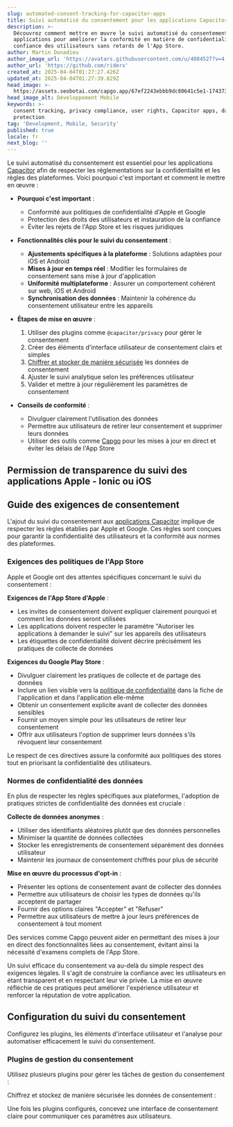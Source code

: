 ```yaml
---
slug: automated-consent-tracking-for-capacitor-apps
title: Suivi automatisé du consentement pour les applications Capacitor
description: >-
  Découvrez comment mettre en œuvre le suivi automatisé du consentement dans les
  applications pour améliorer la conformité en matière de confidentialité et la
  confiance des utilisateurs sans retards de l'App Store.
author: Martin Donadieu
author_image_url: 'https://avatars.githubusercontent.com/u/4084527?v=4'
author_url: 'https://github.com/riderx'
created_at: 2025-04-04T01:27:27.426Z
updated_at: 2025-04-04T01:27:39.829Z
head_image: >-
  https://assets.seobotai.com/capgo.app/67ef2243ebbb9dc80641c5e1-1743730059829.jpg
head_image_alt: Développement Mobile
keywords: >-
  consent tracking, privacy compliance, user rights, Capacitor apps, data
  protection
tag: 'Development, Mobile, Security'
published: true
locale: fr
next_blog: ''
---
```


Le suivi automatisé du consentement est essentiel pour les applications [Capacitor](https://capacitorjscom/) afin de respecter les réglementations sur la confidentialité et les règles des plateformes. Voici pourquoi c'est important et comment le mettre en œuvre :

-   **Pourquoi c'est important** :
    
    -   Conformité aux politiques de confidentialité d'Apple et Google
    -   Protection des droits des utilisateurs et instauration de la confiance
    -   Éviter les rejets de l'App Store et les risques juridiques
-   **Fonctionnalités clés pour le suivi du consentement** :
    
    -   **Ajustements spécifiques à la plateforme** : Solutions adaptées pour iOS et Android
    -   **Mises à jour en temps réel** : Modifier les formulaires de consentement sans mise à jour d'application
    -   **Uniformité multiplateforme** : Assurer un comportement cohérent sur web, iOS et Android
    -   **Synchronisation des données** : Maintenir la cohérence du consentement utilisateur entre les appareils
-   **Étapes de mise en œuvre** :
    
    1.  Utiliser des plugins comme `@capacitor/privacy` pour gérer le consentement
    2.  Créer des éléments d'interface utilisateur de consentement clairs et simples
    3.  [Chiffrer et stocker de manière sécurisée](https://capgo.app/docs/cli/migrations/encryption/) les données de consentement
    4.  Ajuster le suivi analytique selon les préférences utilisateur
    5.  Valider et mettre à jour régulièrement les paramètres de consentement
-   **Conseils de conformité** :
    
    -   Divulguer clairement l'utilisation des données
    -   Permettre aux utilisateurs de retirer leur consentement et supprimer leurs données
    -   Utiliser des outils comme [Capgo](https://capgo.app/) pour les mises à jour en direct et éviter les délais de l'App Store

## Permission de transparence du suivi des applications Apple - Ionic ou iOS

## Guide des exigences de consentement

L'ajout du suivi du consentement aux [applications Capacitor](https://capgo.app/blog/capacitor-comprehensive-guide/) implique de respecter les règles établies par Apple et Google. Ces règles sont conçues pour garantir la confidentialité des utilisateurs et la conformité aux normes des plateformes.

### Exigences des politiques de l'App Store

Apple et Google ont des attentes spécifiques concernant le suivi du consentement :

**Exigences de l'App Store d'Apple** :

-   Les invites de consentement doivent expliquer clairement pourquoi et comment les données seront utilisées
-   Les applications doivent respecter le paramètre "Autoriser les applications à demander le suivi" sur les appareils des utilisateurs
-   Les étiquettes de confidentialité doivent décrire précisément les pratiques de collecte de données

**Exigences du Google Play Store** :

-   Divulguer clairement les pratiques de collecte et de partage des données
-   Inclure un lien visible vers la [politique de confidentialité](https://capgo.app/dp/) dans la fiche de l'application et dans l'application elle-même
-   Obtenir un consentement explicite avant de collecter des données sensibles
-   Fournir un moyen simple pour les utilisateurs de retirer leur consentement
-   Offrir aux utilisateurs l'option de supprimer leurs données s'ils révoquent leur consentement

Le respect de ces directives assure la conformité aux politiques des stores tout en priorisant la confidentialité des utilisateurs.

### Normes de confidentialité des données

En plus de respecter les règles spécifiques aux plateformes, l'adoption de pratiques strictes de confidentialité des données est cruciale :

**Collecte de données anonymes** :

-   Utiliser des identifiants aléatoires plutôt que des données personnelles
-   Minimiser la quantité de données collectées
-   Stocker les enregistrements de consentement séparément des données utilisateur
-   Maintenir les journaux de consentement chiffrés pour plus de sécurité

**Mise en œuvre du processus d'opt-in** :

-   Présenter les options de consentement avant de collecter des données
-   Permettre aux utilisateurs de choisir les types de données qu'ils acceptent de partager
-   Fournir des options claires "Accepter" et "Refuser"
-   Permettre aux utilisateurs de mettre à jour leurs préférences de consentement à tout moment

Des services comme Capgo peuvent aider en permettant des mises à jour en direct des fonctionnalités liées au consentement, évitant ainsi la nécessité d'examens complets de l'App Store.

Un suivi efficace du consentement va au-delà du simple respect des exigences légales. Il s'agit de construire la confiance avec les utilisateurs en étant transparent et en respectant leur vie privée. La mise en œuvre réfléchie de ces pratiques peut améliorer l'expérience utilisateur et renforcer la réputation de votre application.

## Configuration du suivi du consentement

Configurez les plugins, les éléments d'interface utilisateur et l'analyse pour automatiser efficacement le suivi du consentement.

### Plugins de gestion du consentement

Utilisez plusieurs plugins pour gérer les tâches de gestion du consentement :

Chiffrez et stockez de manière sécurisée les données de consentement :

Une fois les plugins configurés, concevez une interface de consentement claire pour communiquer ces paramètres aux utilisateurs.